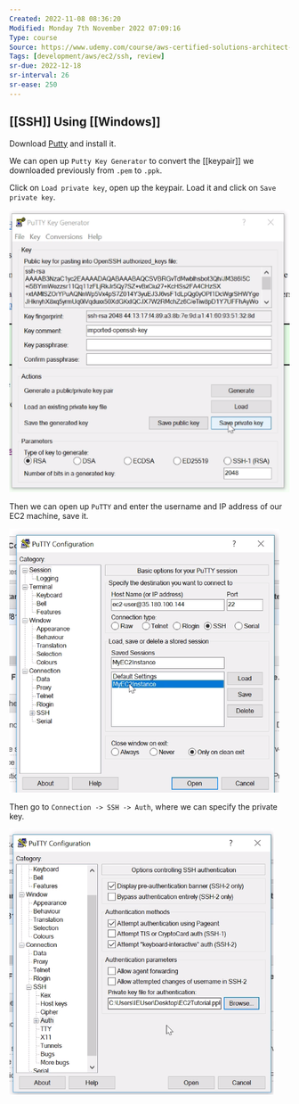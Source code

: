 ```yaml
---
Created: 2022-11-08 08:36:20
Modified: Monday 7th November 2022 07:09:16
Type: course
Source: https://www.udemy.com/course/aws-certified-solutions-architect-associate-saa-c01/?xref=E0Aed11STH4LPUQvCz0GJFABTmM=
Tags: [development/aws/ec2/ssh, review]
sr-due: 2022-12-18
sr-interval: 26
sr-ease: 250
---
```


## [[SSH]] Using [[Windows]]

Download [Putty](https://www.chiark.greenend.org.uk/~sgtatham/putty/latest.html) and install it.

We can open up `Putty Key Generator` to convert the [[keypair]] we downloaded previously from `.pem` to `.ppk`.

Click on `Load private key`, open up the keypair. Load it and click on `Save private key`.

![](../../../images/2019-11-22-11-18-35.png)

Then we can open up `PuTTY` and enter the username and IP address of our EC2 machine, save it.

![](../../../images/2019-11-22-11-20-19.png)

Then go to `Connection -> SSH -> Auth`, where we can specify the private key.

![](../../../images/2019-11-22-11-21-29.png)
